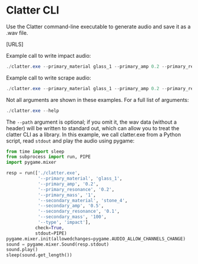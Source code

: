 # Clatter CLI

Use the Clatter command-line executable to generate audio and save it as a .wav file.

[URLS]

Example call to write impact audio:

```powershell
./clatter.exe --primary_material glass_1 --primary_amp 0.2 --primary_resonance 0.2 --primary_mass 1 --secondary_material stone_4 --secondary_amp 0.5 --secondary_resonance 0.1 --secondary_mass 100 --speed 1 --type impact --path out.wav
```

Example call to write scrape audio:

```powershell
./clatter.exe --primary_material glass_1 --primary_amp 0.2 --primary_resonance 0.2 --primary_mass 1 --secondary_material stone_4 --secondary_amp 0.5 --secondary_resonance 0.1 --secondary_mass 100 --speed 1 --type scrape --scrape_material ceramic --duration 3 --path out.wav
```

Not all arguments are shown in these examples. For a full list of arguments:

```powershell
./clatter.exe --help
```

The `--path` argument is optional; if you omit it, the wav data (without a header) will be written to standard out, which can allow you to treat the clatter CLI as a library. In this example, we call clatter.exe from a Python script, read `stdout` and play the audio using pygame:

```python
from time import sleep
from subprocess import run, PIPE
import pygame.mixer

resp = run(['./clatter.exe',
            '--primary_material', 'glass_1',
            '--primary_amp', '0.2',
            '--primary_resonance', '0.2',
            '--primary_mass', '1',
            '--secondary_material', 'stone_4',
            '--secondary_amp', '0.5',
            '--secondary_resonance', '0.1',
            '--secondary_mass', '100',
            '--type', 'impact'],
           check=True,
           stdout=PIPE)
pygame.mixer.init(allowedchanges=pygame.AUDIO_ALLOW_CHANNELS_CHANGE)
sound = pygame.mixer.Sound(resp.stdout)
sound.play()
sleep(sound.get_length())
```
